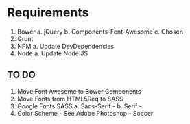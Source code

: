 # Requirements

1. Bower
	a. jQuery
	b. Components-Font-Awesome
	c. Chosen
2. Grunt
3. NPM
	a. Update DevDependencies
4. Node 
	a. Update Node.JS


## TO DO
1. <del>Move Font Awesome to Bower Components<del>
2. Move Fonts from HTML5Req to SASS
3. Google Fonts SASS
	a. Sans-Serif - 
	b. Serif - 
4. Color Scheme - See Adobe Photoshop - Soccer


